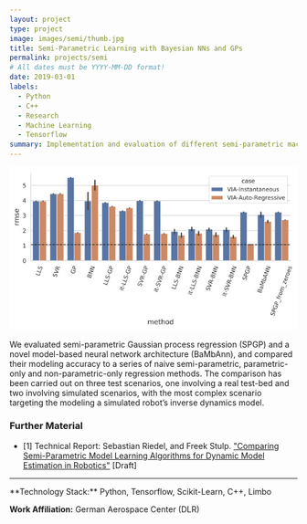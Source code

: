 ```yaml
---
layout: project
type: project
image: images/semi/thumb.jpg
title: Semi-Parametric Learning with Bayesian NNs and GPs
permalink: projects/semi
# All dates must be YYYY-MM-DD format!
date: 2019-03-01
labels:
  - Python
  - C++
  - Research
  - Machine Learning
  - Tensorflow
summary: Implementation and evaluation of different semi-parametric machine learning approaches.
---
```


<!--<a href="https://raw.githubusercontent.com/SebastianRiedel/sebastianriedel.github.io/master/images/logview/logview.png" class="ui large right floated rounded image">
  <img src="../images/template_thumb.jpg">
</a>

This should be a one or two sentence introduction to what the project is about and what the goal was. A bit more would be good for better formatting and that the next headline is full width. I can even add a third sentence so which explain why this is important or what I gained from this project in terms of lessons learned or what I found interesting about it.-->

<img class="ui fluid bordered image" src="../images/semi/bar_plot_via_rmse.jpg">

We evaluated semi-parametric Gaussian process regression (SPGP) and a novel model-based neural network architecture (BaMbAnn), and compared their modeling accuracy to a series of naive semi-parametric, parametric-only and non-parametric-only regression methods. The comparison has been carried out on three test scenarios, one involving a real test-bed and two involving simulated scenarios, with the most complex scenario targeting the modeling a simulated robot’s inverse dynamics model.

### Further Material
- [1] Technical Report: Sebastian Riedel, and Freek Stulp. <a href="https://drive.google.com/open?id=1Pij_EJf6DaEHA-z5PHdUaQy_io5_LHLi">"Comparing Semi-Parametric Model Learning Algorithms for Dynamic Model Estimation in Robotics"</a> [Draft]

<hr>
**Technology Stack:** Python, Tensorflow, Scikit-Learn, C++, Limbo

**Work Affiliation:** German Aerospace Center (DLR)
